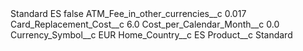 <?xml version="1.0" encoding="UTF-8"?>
<CustomMetadata xmlns="http://soap.sforce.com/2006/04/metadata" xmlns:xsi="http://www.w3.org/2001/XMLSchema-instance" xmlns:xsd="http://www.w3.org/2001/XMLSchema">
    <label>Standard ES</label>
    <protected>false</protected>
    <values>
        <field>ATM_Fee_in_other_currencies__c</field>
        <value xsi:type="xsd:double">0.017</value>
    </values>
    <values>
        <field>Card_Replacement_Cost__c</field>
        <value xsi:type="xsd:double">6.0</value>
    </values>
    <values>
        <field>Cost_per_Calendar_Month__c</field>
        <value xsi:type="xsd:double">0.0</value>
    </values>
    <values>
        <field>Currency_Symbol__c</field>
        <value xsi:type="xsd:string">EUR</value>
    </values>
    <values>
        <field>Home_Country__c</field>
        <value xsi:type="xsd:string">ES</value>
    </values>
    <values>
        <field>Product__c</field>
        <value xsi:type="xsd:string">Standard</value>
    </values>
</CustomMetadata>
